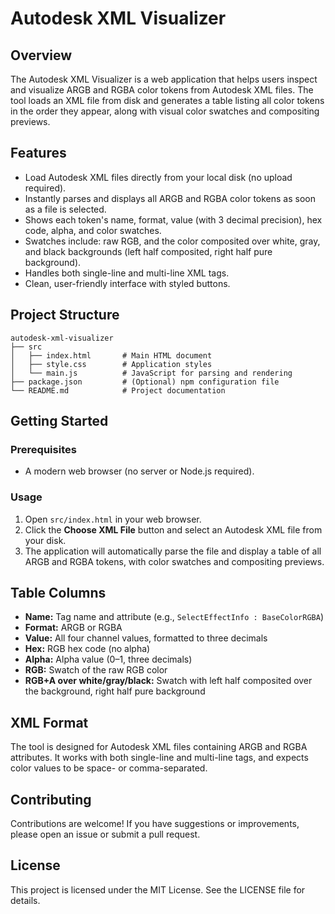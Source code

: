 # Autodesk XML Visualizer

## Overview
The Autodesk XML Visualizer is a web application that helps users inspect and visualize ARGB and RGBA color tokens from Autodesk XML files. The tool loads an XML file from disk and generates a table listing all color tokens in the order they appear, along with visual color swatches and compositing previews.

## Features
- Load Autodesk XML files directly from your local disk (no upload required).
- Instantly parses and displays all ARGB and RGBA color tokens as soon as a file is selected.
- Shows each token's name, format, value (with 3 decimal precision), hex code, alpha, and color swatches.
- Swatches include: raw RGB, and the color composited over white, gray, and black backgrounds (left half composited, right half pure background).
- Handles both single-line and multi-line XML tags.
- Clean, user-friendly interface with styled buttons.

## Project Structure
```
autodesk-xml-visualizer
├── src
│   ├── index.html       # Main HTML document
│   ├── style.css        # Application styles
│   └── main.js          # JavaScript for parsing and rendering
├── package.json         # (Optional) npm configuration file
└── README.md            # Project documentation
```

## Getting Started

### Prerequisites
- A modern web browser (no server or Node.js required).

### Usage
1. Open `src/index.html` in your web browser.
2. Click the **Choose XML File** button and select an Autodesk XML file from your disk.
3. The application will automatically parse the file and display a table of all ARGB and RGBA tokens, with color swatches and compositing previews.

## Table Columns
- **Name:** Tag name and attribute (e.g., `SelectEffectInfo : BaseColorRGBA`)
- **Format:** ARGB or RGBA
- **Value:** All four channel values, formatted to three decimals
- **Hex:** RGB hex code (no alpha)
- **Alpha:** Alpha value (0–1, three decimals)
- **RGB:** Swatch of the raw RGB color
- **RGB+A over white/gray/black:** Swatch with left half composited over the background, right half pure background

## XML Format
The tool is designed for Autodesk XML files containing ARGB and RGBA attributes. It works with both single-line and multi-line tags, and expects color values to be space- or comma-separated.

## Contributing
Contributions are welcome! If you have suggestions or improvements, please open an issue or submit a pull request.

## License
This project is licensed under the MIT License. See the LICENSE file for details.
